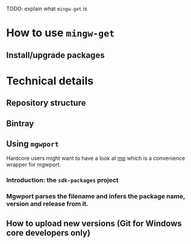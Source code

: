 TODO: explain what `mingw-get` is

# How to use `mingw-get`

## Install/upgrade packages

# Technical details

## Repository structure

## Bintray

## Using `mgwport`
Hardcore users might want to have a look at [mp](https://gist.github.com/t-b/7e7af6236e860ca6309a) which is a convenience wrapper for mgwport.
### Introduction: the `sdk-packages` project

### Mgwport parses the filename and infers the package name, version and release from it.

## How to upload new versions (Git for Windows core developers only)